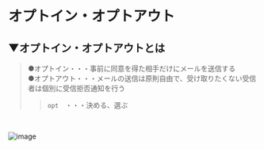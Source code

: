 # オプトイン・オプトアウト

## ▼オプトイン・オプトアウトとは
>●オプトイン・・・事前に同意を得た相手だけにメールを送信する<br>
>●オプトアウト・・・メールの送信は原則自由で、受け取りたくない受信者は個別に受信拒否通知を行う<br>
>>`opt`　・・・決める、選ぶ<br>
<br>

![image](https://github.com/SHOKI-SATO/TIL/assets/81621944/0597cb9d-8924-4f2e-8882-c0d2bd8a7a9d)<br>

